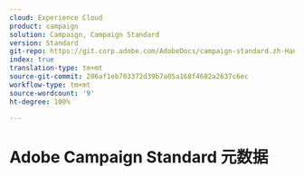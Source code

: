 ```yaml
---
cloud: Experience Cloud
product: campaign
solution: Campaign, Campaign Standard
version: Standard
git-repo: https://git.corp.adobe.com/AdobeDocs/campaign-standard.zh-Hans
index: true
translation-type: tm+mt
source-git-commit: 206af1eb703372d39b7a05a168f4682a2637c6ec
workflow-type: tm+mt
source-wordcount: '9'
ht-degree: 100%

---
```



# Adobe Campaign Standard 元数据
